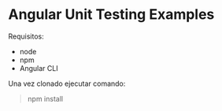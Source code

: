 # Angular Unit Testing Examples
Requisitos:
- node
- npm
- Angular CLI

Una vez clonado ejecutar comando:
> npm install
